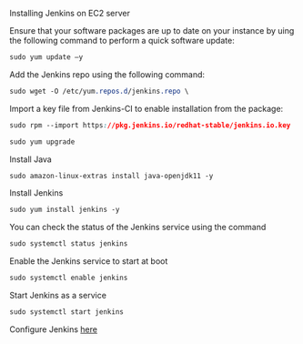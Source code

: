 

Installing Jenkins on EC2 server

Ensure that your software packages are up to date on your instance by uing the following command to perform a quick software update:

``` css
sudo yum update –y
```

Add the Jenkins repo using the following command:
```css
sudo wget -O /etc/yum.repos.d/jenkins.repo \
```

Import a key file from Jenkins-CI to enable installation from the package:
```css
sudo rpm --import https://pkg.jenkins.io/redhat-stable/jenkins.io.key
```


```css
sudo yum upgrade
```

Install Java
```css
sudo amazon-linux-extras install java-openjdk11 -y
```

Install Jenkins
```css
sudo yum install jenkins -y
```

You can check the status of the Jenkins service using the command
```css
sudo systemctl status jenkins
```

Enable the Jenkins service to start at boot
```css
sudo systemctl enable jenkins
```

Start Jenkins as a service
```css
sudo systemctl start jenkins
```




Configure Jenkins [here](https://www.jenkins.io/doc/tutorials/tutorial-for-installing-jenkins-on-AWS/#configuring-jenkins)
